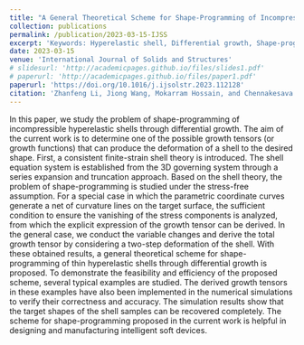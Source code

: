 ```yaml
---
title: "A General Theoretical Scheme for Shape-Programming of Incompressible Hyperelastic Shells through Differential Growth"
collection: publications
permalink: /publication/2023-03-15-IJSS
excerpt: 'Keywords: Hyperelastic shell, Differential growth, Shape-programming, Theoretical scheme, Numerical simulations.'
date: 2023-03-15
venue: 'International Journal of Solids and Structures'
# slidesurl: 'http://academicpages.github.io/files/slides1.pdf'
# paperurl: 'http://academicpages.github.io/files/paper1.pdf'
paperurl: 'https://doi.org/10.1016/j.ijsolstr.2023.112128'
citation: 'Zhanfeng Li, Jiong Wang, Mokarram Hossain, and Chennakesava Kadapa. (2023). &quot;A General Theoretical Scheme for Shape-Programming of Incompressible Hyperelastic Shells through Differential Growth.&quot; <i>International Journal of Solids and Structures</i>. 265–266: 112128.'
---
```


In this paper, we study the problem of shape-programming of incompressible hyperelastic shells through differential growth. The aim of the current work is to determine one of the possible growth tensors (or growth functions) that can produce the deformation of a shell to the desired shape. First, a consistent finite-strain shell theory is introduced. The shell equation system is established from the 3D governing system through a series expansion and truncation approach. Based on the shell theory, the problem of shape-programming is studied under the stress-free assumption. For a special case in which the parametric coordinate curves generate a net of curvature lines on the target surface, the sufficient condition to ensure the vanishing of the stress components is analyzed, from which the explicit expression of the growth tensor can be derived. In the general case, we conduct the variable changes and derive the total growth tensor by considering a two-step deformation of the shell. With these obtained results, a general theoretical scheme for shape-programming of thin hyperelastic shells through differential growth is proposed. To demonstrate the feasibility and efficiency of the proposed scheme, several typical examples are studied. The derived growth tensors in these examples have also been implemented in the numerical simulations to verify their correctness and accuracy. The simulation results show that the target shapes of the shell samples can be recovered completely. The scheme for shape-programming proposed in the current work is helpful in designing and manufacturing intelligent soft devices.

<!-- The contents above will be part of a list of publications, if the user clicks the link for the publication than the contents of section will be rendered as a full page, allowing you to provide more information about the paper for the reader. When publications are displayed as a single page, the contents of the above "citation" field will automatically be included below this section in a smaller font. -->